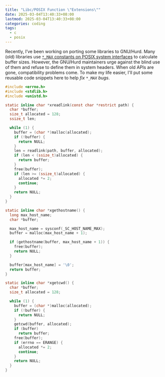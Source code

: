 ```yaml
---
title: "Libc/POSIX Function \"Extensions\""
date: 2025-03-04T13:40:33+08:00
lastmod: 2025-03-04T13:40:33+08:00
categories: coding
tags:
  - c
  - posix
---
```


Recently, I’ve been working on porting some libraries to GNU/Hurd. Many (old)
libraries use [`*_MAX` constants on POSIX system
interfaces](https://pubs.opengroup.org/onlinepubs/9699919799.2008edition/nframe.html)
to calculate buffer sizes. However, the GNU/Hurd maintainers urge against the
blind use of them and refuse to define them in system headers. When old APIs are
gone, compatibility problems come. To make my life easier, I'll put some
reusable code snippets here to help *fix `*_MAX` bugs*.

<!--more-->

```c
#include <errno.h>
#include <stdlib.h>
#include <unistd.h>

static inline char *xreadlink(const char *restrict path) {
  char *buffer;
  size_t allocated = 128;
  ssize_t len;

  while (1) {
    buffer = (char *)malloc(allocated);
    if (!buffer) {
      return NULL;
    }
    len = readlink(path, buffer, allocated);
    if (len < (ssize_t)allocated) {
      return buffer;
    }
    free(buffer);
    if (len >= (ssize_t)allocated) {
      allocated *= 2;
      continue;
    }
    return NULL;
  }
}

static inline char *xgethostname() {
  long max_host_name;
  char *buffer;

  max_host_name = sysconf(_SC_HOST_NAME_MAX);
  buffer = malloc(max_host_name + 1);

  if (gethostname(buffer, max_host_name + 1)) {
    free(buffer);
    return NULL;
  }

  buffer[max_host_name] = '\0';
  return buffer;
}

static inline char *xgetcwd() {
  char *buffer;
  size_t allocated = 128;

  while (1) {
    buffer = (char *)malloc(allocated);
    if (!buffer) {
      return NULL;
    }
    getcwd(buffer, allocated);
    if (buffer)
      return buffer;
    free(buffer);
    if (errno == ERANGE) {
      allocated *= 2;
      continue;
    }
    return NULL;
  }
}
```
